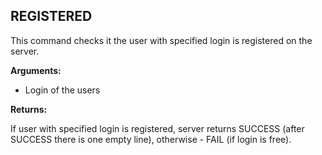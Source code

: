 ## REGISTERED ##

This command checks it the user with specified login is registered on the server.

**Arguments:**
  * Login of the users

**Returns:**

If user with specified login is registered, server returns SUCCESS (after SUCCESS there is one empty line), otherwise - FAIL (if login is free).